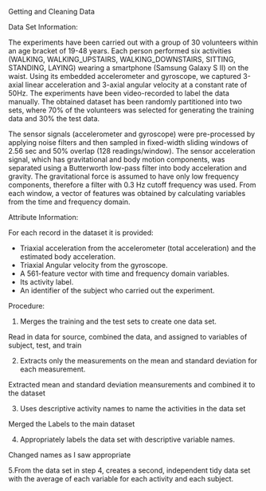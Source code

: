 Getting and Cleaning Data

Data Set Information:

The experiments have been carried out with a group of 30 volunteers within an age bracket of 19-48 years. Each person performed six activities (WALKING, WALKING_UPSTAIRS, WALKING_DOWNSTAIRS, SITTING, STANDING, LAYING) wearing a smartphone (Samsung Galaxy S II) on the waist. Using its embedded accelerometer and gyroscope, we captured 3-axial linear acceleration and 3-axial angular velocity at a constant rate of 50Hz. The experiments have been video-recorded to label the data manually. The obtained dataset has been randomly partitioned into two sets, where 70% of the volunteers was selected for generating the training data and 30% the test data. 

The sensor signals (accelerometer and gyroscope) were pre-processed by applying noise filters and then sampled in fixed-width sliding windows of 2.56 sec and 50% overlap (128 readings/window). The sensor acceleration signal, which has gravitational and body motion components, was separated using a Butterworth low-pass filter into body acceleration and gravity. The gravitational force is assumed to have only low frequency components, therefore a filter with 0.3 Hz cutoff frequency was used. From each window, a vector of features was obtained by calculating variables from the time and frequency domain.

Attribute Information:

For each record in the dataset it is provided: 
- Triaxial acceleration from the accelerometer (total acceleration) and the estimated body acceleration. 
- Triaxial Angular velocity from the gyroscope. 
- A 561-feature vector with time and frequency domain variables. 
- Its activity label. 
- An identifier of the subject who carried out the experiment.

Procedure:

1. Merges the training and the test sets to create one data set.

Read in data for source, combined the data, and assigned to variables of subject, test, and train

2. Extracts only the measurements on the mean and standard deviation for each measurement.

Extracted mean and standard deviation meansurements and combined it to the dataset 

3. Uses descriptive activity names to name the activities in the data set

Merged the Labels to the main dataset

4. Appropriately labels the data set with descriptive variable names.

Changed names as I saw appropriate

5.From the data set in step 4, creates a second, independent tidy data set with the average of each variable for each activity and each subject.

